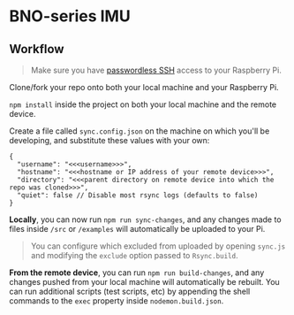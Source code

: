 # BNO-series IMU

## Workflow

> Make sure you have [passwordless SSH](https://www.raspberrypi.org/documentation/remote-access/ssh/passwordless.md) access to your Raspberry Pi.

Clone/fork your repo onto both your local machine and your Raspberry Pi.

`npm install` inside the project on both your local machine and the remote device.

Create a file called `sync.config.json` on the machine on which you'll be developing, and substitute these values with your own:

```jsonc
{
  "username": "<<<username>>>",
  "hostname": "<<<hostname or IP address of your remote device>>>",
  "directory": "<<<parent directory on remote device into which the repo was cloned>>>",
  "quiet": false // Disable most rsync logs (defaults to false)
}
```

**Locally**, you can now run `npm run sync-changes`, and any changes made to files inside `/src` or `/examples` will automatically be uploaded to your Pi.

> You can configure which excluded from uploaded by opening `sync.js` and modifying the `exclude` option passed to `Rsync.build`.

**From the remote device**, you can run `npm run build-changes`, and any changes pushed from your local machine will automatically be rebuilt. You can run additional scripts (test scripts, etc) by appending the shell commands to the `exec` property inside `nodemon.build.json`.
